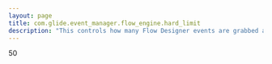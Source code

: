```yaml
---
layout: page
title: com.glide.event_manager.flow_engine.hard_limit
description: "This controls how many Flow Designer events are grabbed at the most by the it's event handler and processed in a single background transaction"
---
```

50
